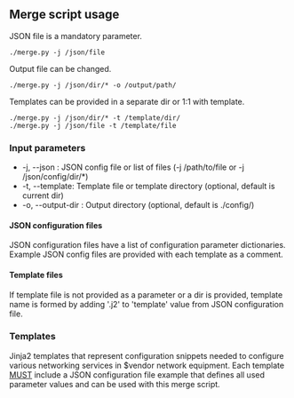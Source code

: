 ## Merge script usage

JSON file is a mandatory parameter.
```
./merge.py -j /json/file
```
Output file can be changed.
```
./merge.py -j /json/dir/* -o /output/path/
```
Templates can be provided in a separate dir or 1:1 with template.
```
./merge.py -j /json/dir/* -t /template/dir/
./merge.py -j /json/file -t /template/file
```

### Input parameters
* -j, --json : JSON config file or list of files (-j /path/to/file or
-j /json/config/dir/\*)
* -t, --template: Template file or template directory (optional, default 
is current dir)
* -o, --output-dir : Output directory (optional, default is ./config/)

#### JSON configuration files
JSON configuration files have a list of configuration parameter dictionaries.
Example JSON config files are provided with each template as a comment.

#### Template files
If template file is not provided as a parameter or a dir is provided,
template name is formed by adding '.j2' to 'template' value from JSON 
configuration file.  

### Templates

Jinja2 templates that represent configuration snippets needed to configure 
various networking services in $vendor network equipment. Each template 
[MUST](https://www.ietf.org/rfc/rfc2119.txt) include a JSON configuration 
file example that defines all used parameter values and can be used with 
this merge script.